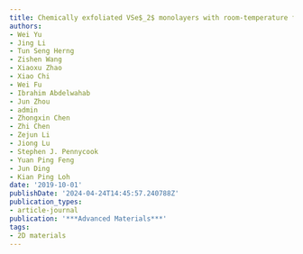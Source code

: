 ```yaml
---
title: Chemically exfoliated VSe$_2$ monolayers with room-temperature ferromagnetism
authors:
- Wei Yu
- Jing Li
- Tun Seng Herng
- Zishen Wang
- Xiaoxu Zhao
- Xiao Chi
- Wei Fu
- Ibrahim Abdelwahab
- Jun Zhou
- admin
- Zhongxin Chen
- Zhi Chen
- Zejun Li
- Jiong Lu
- Stephen J. Pennycook
- Yuan Ping Feng
- Jun Ding
- Kian Ping Loh
date: '2019-10-01'
publishDate: '2024-04-24T14:45:57.240788Z'
publication_types:
- article-journal
publication: '***Advanced Materials***'
tags:
- 2D materials
---
```

